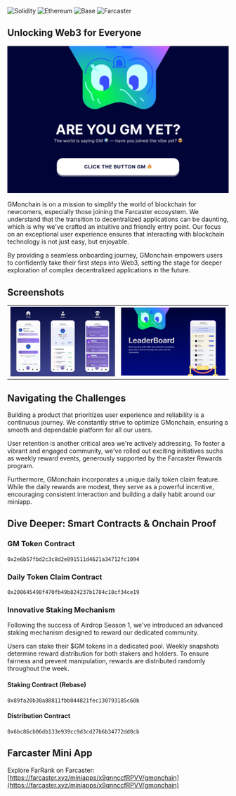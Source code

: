 ![Solidity](https://img.shields.io/badge/Solidity-363636?style=for-the-badge&logo=solidity&logoColor=white) ![Ethereum](https://img.shields.io/badge/Ethereum-3C3C3D?style=for-the-badge&logo=ethereum&logoColor=white) ![Base](https://img.shields.io/badge/Base-0000ff?style=for-the-badge&logo=https://encrypted-tbn0.gstatic.com/images?q=tbn:ANd9GcTwJ7z1Pbx9cxNP64jV1fzalAqO3bQpi67uZg&s&logoColor=white) ![Farcaster](https://img.shields.io/badge/Farcaster-855DCD?style=for-the-badge&logo=farcaster&logoColor=white)

## Unlocking Web3 for Everyone

![GMonchain Banner](Banner/banner.png)

GMonchain is on a mission to simplify the world of blockchain for newcomers, especially those joining the Farcaster ecosystem. We understand that the transition to decentralized applications can be daunting, which is why we've crafted an intuitive and friendly entry point. Our focus on an exceptional user experience ensures that interacting with blockchain technology is not just easy, but enjoyable.

By providing a seamless onboarding journey, GMonchain empowers users to confidently take their first steps into Web3, setting the stage for deeper exploration of complex decentralized applications in the future.

## Screenshots

<table style="width:100%">
  <tr>
    <td style="width:50%; text-align:center;">
      <img src="Banner/image-3.png" alt="Screenshot 1" style="width:100%;">
    </td>
    <td style="width:50%; text-align:center;">
      <img src="Banner/image-2.png" alt="Screenshot 2" style="width:100%;">
    </td>
  </tr>
</table>

## Navigating the Challenges

Building a product that prioritizes user experience and reliability is a continuous journey. We constantly strive to optimize GMonchain, ensuring a smooth and dependable platform for all our users.

User retention is another critical area we're actively addressing. To foster a vibrant and engaged community, we've rolled out exciting initiatives suchs as weekly reward events, generously supported by the Farcaster Rewards program.

Furthermore, GMonchain incorporates a unique daily token claim feature. While the daily rewards are modest, they serve as a powerful incentive, encouraging consistent interaction and building a daily habit around our miniapp.

## Dive Deeper: Smart Contracts & Onchain Proof

### GM Token Contract
```
0x2e6b57fbd2c3c8d2e891511d4621a34712fc1094
```

### Daily Token Claim Contract
```
0x208645498f470fb49b824237b1784c18cf34ce19
```

### Innovative Staking Mechanism

Following the success of Airdrop Season 1, we've introduced an advanced staking mechanism designed to reward our dedicated community.

Users can stake their \$GM tokens in a dedicated pool. Weekly snapshots determine reward distribution for both stakers and holders. To ensure fairness and prevent manipulation, rewards are distributed randomly throughout the week.

#### Staking Contract (Rebase)
```
0x89fa20b30a88811fbb044821fec130793185c60b
```

#### Distribution Contract
```
0x6bc86cb06db133e939cc9d3cd27b6b34772dd0cb
```
## Farcaster Mini App
Explore FarRank on Farcaster: [https://farcaster.xyz/miniapps/x9qnnccfRPVV/gmonchain](https://farcaster.xyz/miniapps/x9qnnccfRPVV/gmonchain)
